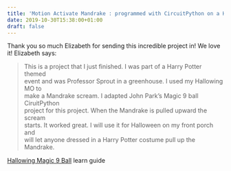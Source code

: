 ```yaml
---
title: 'Motion Activate Mandrake : programmed with CircuitPython on a Hallowing!'
date: 2019-10-30T15:38:00+01:00
draft: false
---
```


Thank you so much Elizabeth for sending this incredible project in! We love it! Elizabeth says:

> This is a project that I just finished. I was part of a Harry Potter themed  
> event and was Professor Sprout in a greenhouse. I used my Hallowing MO to  
> make a Mandrake scream. I adapted John Park’s Magic 9 ball CiruitPython  
> project for this project. When the Mandrake is pulled upward the scream  
> starts. It worked great. I will use it for Halloween on my front porch and  
> will let anyone dressed in a Harry Potter costume pull up the Mandrake.

[Hallowing Magic 9 Ball](https://learn.adafruit.com/hallowing-magic-9-ball) learn guide
